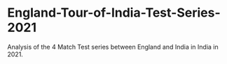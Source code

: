 # England-Tour-of-India-Test-Series-2021
Analysis of the 4 Match Test series between England and India in India in 2021.
